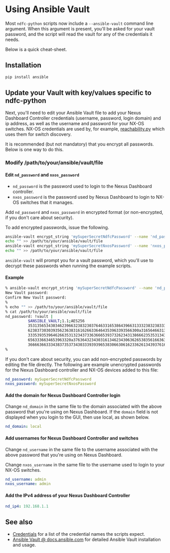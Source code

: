 # Using Ansible Vault

Most `ndfc-python` scripts now include a `--ansible-vault` command line argument.
When this argument is present, you'll be asked for your vault password, and the
script will read the vault for any of the credentials it needs.

Below is a quick cheat-sheet.

## Installation

``` bash
pip install ansible
```

## Update your Vault with key/values specific to ndfc-python

Next, you'll need to edit your Ansible Vault file to add your Nexus Dashboard Controller
credentials (username, password, login domain) and ip address, as well as the username
and password for your NX-OS switches.  NX-OS credentials are used by, for example,
[reachability.py](../../examples/reachability.py) which uses them for switch discovery.

It is recommended (but not mandatory) that you encrypt all passwords.  Below is one way to do this.

### Modify /path/to/your/ansible/vault/file

#### Edit `nd_password` and `nxos_password`

- `nd_password` is the password used to login to the Nexus Dashboard controller.
- `nxos_password` is the password used by Nexus Dashboard to login to NX-OS switches that it manages.

Add `nd_password` and `nxos_password` in encrypted format (or non-encrypted,
if you don't care about security).

To add encrypted passwords, issue the following.

``` bash title="Generate encrypted passwords"
ansible-vault encrypt_string 'mySuperSecretNdfcPassword' --name 'nd_password' >> /path/to/your/ansible/vault/file
echo "" >> /path/to/your/ansible/vault/file
ansible-vault encrypt_string 'mySuperSecretNxosPassword' --name 'nxos_password' >> /path/to/your/ansible/vault/file
echo "" >> /path/to/your/ansible/vault/file
```

`ansible-vault` will prompt you for a vault password, which you'll use to decrypt
these passwords when running the example scripts.

#### Example

``` bash title="Example encrypted password"
% ansible-vault encrypt_string 'mySuperSecretNdfcPassword' --name 'nd_password' >> /path/to/your/ansible/vault/file
New Vault password: 
Confirm New Vault password: 
%
% echo "" >> /path/to/your/ansible/vault/file
% cat /path/to/your/ansible/vault/file
nd_password: !vault |
          $ANSIBLE_VAULT;1.1;AES256
          35313565343034623966323832303764633165386439663133323832383336366362663431366565
          6238373030393562363831616266336464353963393566300a316564663135323263653165393330
          33353935396462663531323437336366653937326234313866623535313431366534363938633834
          6563336634653963320a376364323430316134623430636265383561663631343763646465626365
          36666366333438373537343033393939653830663061623362613439376161626439
% 
```

If you don't care about security, you can add non-encrypted passwords by editing the
file directly. The following are example unencrypted passwords for the Nexus Dashboard
controller and NX-OS devices added to this file:

``` yaml title="Example non-encrypted passwords"
nd_password: mySuperSecretNdfcPassword
nxos_password: mySuperSecretNxosPassword
```

#### Add the domain for Nexus Dashboard Controller login

Change ``nd_domain`` in the same file to the domain associated with the above password
that you're using on Nexus Dashboard.  If the `domain` field is not displayed when you
login to the GUI, then use local, as shown below.

``` yaml title="Example ND domain"
nd_domain: local
```

#### Add usernames for Nexus Dashboard Controller and switches

Change `nd_username` in the same file to the username associated with the above
password that you're using on Nexus Dashboard.

Change `nxos_username` in the same file to the username used to login to your
NX-OS switches.

``` yaml title="Example username credentials"
nd_username: admin
nxos_username: admin
```

#### Add the IPv4 address of your Nexus Dashboard Controller

``` yaml title="Example ipv4 address"
nd_ip4: 192.168.1.1
```

## See also

- [Credentials](./set-credentials.md) for a list of the credential names the scripts expect.
- [Ansible Vault @ docs.ansible.com](https://docs.ansible.com/ansible/latest/vault_guide/vault.html)
  for detailed Ansible Vault installation and usage.
